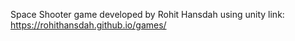 Space Shooter game developed by Rohit Hansdah using unity
 link: https://rohithansdah.github.io/games/
